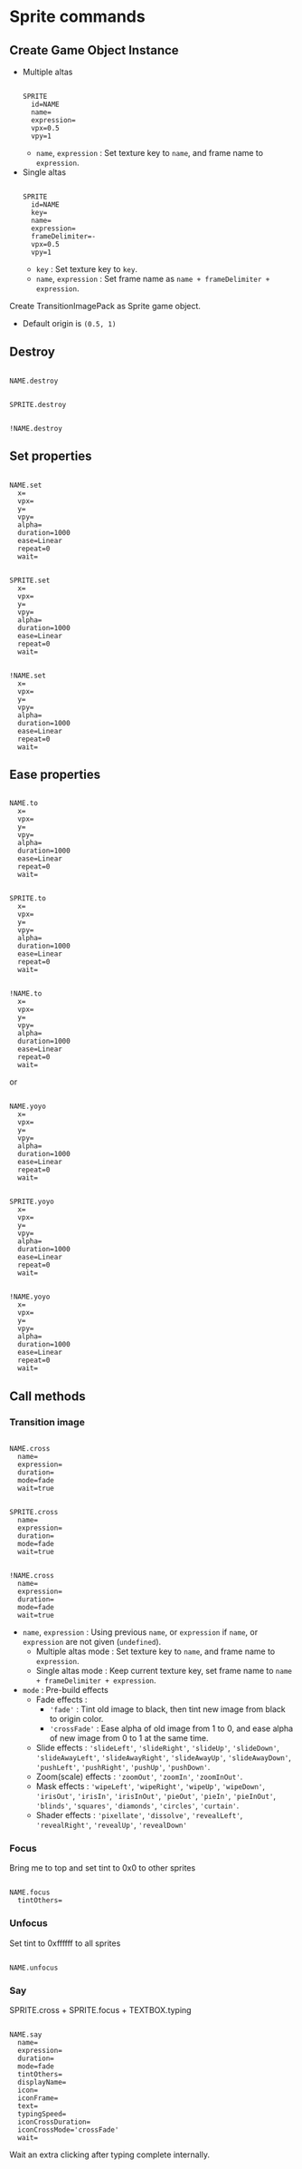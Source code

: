 # Sprite commands

## Create Game Object Instance

- Multiple altas
    ```
    
    SPRITE
      id=NAME
      name=
      expression=
      vpx=0.5
      vpy=1
    
    ```
    - `name`, `expression` : Set texture key to `name`, and frame name to `expression`.
- Single altas
    ```
    
    SPRITE
      id=NAME
      key=
      name=
      expression=
      frameDelimiter=-
      vpx=0.5
      vpy=1
    
    ```
    - `key` : Set texture key to `key`.
    - `name`, `expression` : Set frame name as `name + frameDelimiter + expression`.

Create TransitionImagePack as Sprite game object.

- Default origin is `(0.5, 1)`

## Destroy

```

NAME.destroy

```

```

SPRITE.destroy

```

```

!NAME.destroy

```

## Set properties

```

NAME.set
  x=
  vpx=
  y=
  vpy=
  alpha=
  duration=1000
  ease=Linear
  repeat=0
  wait=

```

```

SPRITE.set
  x=
  vpx=
  y=
  vpy=
  alpha=
  duration=1000
  ease=Linear
  repeat=0
  wait=

```

```

!NAME.set
  x=
  vpx=
  y=
  vpy=
  alpha=
  duration=1000
  ease=Linear
  repeat=0
  wait=

```

## Ease properties

```

NAME.to
  x=
  vpx=
  y=
  vpy=
  alpha=
  duration=1000
  ease=Linear
  repeat=0
  wait=

```

```

SPRITE.to
  x=
  vpx=
  y=
  vpy=
  alpha=
  duration=1000
  ease=Linear
  repeat=0
  wait=

```

```

!NAME.to
  x=
  vpx=
  y=
  vpy=
  alpha=
  duration=1000
  ease=Linear
  repeat=0
  wait=

```

or

```

NAME.yoyo
  x=
  vpx=
  y=
  vpy=
  alpha=
  duration=1000
  ease=Linear
  repeat=0
  wait=

```

```

SPRITE.yoyo
  x=
  vpx=
  y=
  vpy=
  alpha=
  duration=1000
  ease=Linear
  repeat=0
  wait=

```

```

!NAME.yoyo
  x=
  vpx=
  y=
  vpy=
  alpha=
  duration=1000
  ease=Linear
  repeat=0
  wait=

```

## Call methods

### Transition image

```

NAME.cross
  name=
  expression=
  duration=
  mode=fade
  wait=true

```
```

SPRITE.cross
  name=
  expression=
  duration=
  mode=fade
  wait=true

```
```

!NAME.cross
  name=
  expression=
  duration=
  mode=fade
  wait=true

```

- `name`, `expression` : Using previous `name`, or `expression` if `name`, or `expression` are not given (`undefined`).
    - Multiple altas mode : Set texture key to `name`, and frame name to `expression`.
    - Single altas mode : Keep current texture key, set frame name to `name + frameDelimiter + expression`.
- `mode` : Pre-build effects
    - Fade effects : 
        - `'fade'` : Tint old image to black, then tint new image from black to origin color.
        - `'crossFade'` : Ease alpha of old image from 1 to 0, and ease alpha of new image from 0 to 1 at the same time.
    - Slide effects : `'slideLeft'`, `'slideRight'`, `'slideUp'`, `'slideDown'`, 
      `'slideAwayLeft'`, `'slideAwayRight'`, `'slideAwayUp'`, `'slideAwayDown'`, 
      `'pushLeft'`, `'pushRight'`, `'pushUp'`, `'pushDown'`.
    - Zoom(scale) effects : `'zoomOut'`, `'zoomIn'`, `'zoomInOut'`.
    - Mask effects : `'wipeLeft'`, `'wipeRight'`, `'wipeUp'`, `'wipeDown'`,
      `'irisOut'`, `'irisIn'`,  `'irisInOut'`, `'pieOut'`, `'pieIn'`, `'pieInOut'`, 
      `'blinds'`, `'squares'`, `'diamonds'`, `'circles'`, `'curtain'`.
    - Shader effects : `'pixellate'`, `'dissolve'`, 
      `'revealLeft'`, `'revealRight'`, `'revealUp'`, `'revealDown'`

### Focus

Bring me to top and set tint to 0x0 to other sprites

```

NAME.focus
  tintOthers=

```

### Unfocus

Set tint to 0xffffff to all sprites

```

NAME.unfocus

```

### Say

SPRITE.cross + SPRITE.focus + TEXTBOX.typing

```

NAME.say
  name=
  expression=
  duration=
  mode=fade
  tintOthers=
  displayName=
  icon=
  iconFrame=
  text=
  typingSpeed=
  iconCrossDuration=
  iconCrossMode='crossFade'
  wait=

```


Wait an extra clicking after typing complete internally.